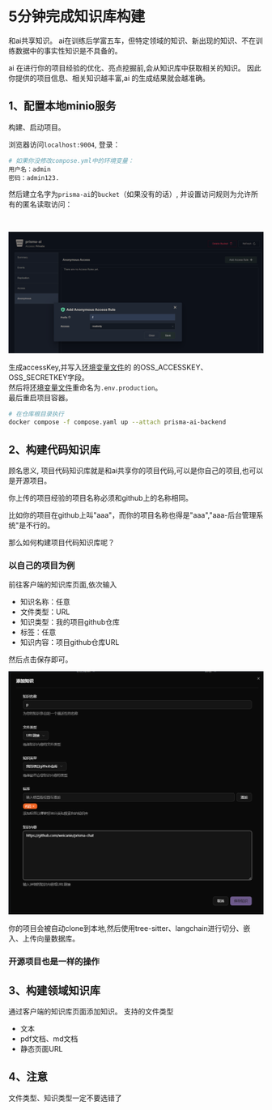 # 5分钟完成知识库构建

和ai共享知识。
ai在训练后学富五车，但特定领域的知识、新出现的知识、不在训练数据中的事实性知识是不具备的。

ai 在进行你的项目经验的优化、亮点挖掘前,会从知识库中获取相关的知识。
因此你提供的项目信息、相关知识越丰富,ai 的生成结果就会越准确。

## 1、配置本地minio服务

构建、启动项目。

浏览器访问`localhost:9004`,
登录：

```bash
# 如果你没修改compose.yml中的环境变量：
用户名：admin
密码：admin123.
```

然后建立名字为`prisma-ai`的`bucket`（如果没有的话）,
并设置访问规则为允许所有的匿名读取访问：

<br/>

![1751190038578](<image/教程：(二)知识库构建/1751190038578.png>)

生成accessKey,并写入[环境变量文件](/packages/backend/.env.production.example)的
的OSS_ACCESSKEY、OSS_SECRETKEY字段。
<br/>
然后将[环境变量文件](/packages/backend/.env.production.example)重命名为`.env.production`。
<br/>
最后重启项目容器。

```bash
# 在仓库根目录执行
docker compose -f compose.yaml up --attach prisma-ai-backend
```

## 2、构建代码知识库

顾名思义, 项目代码知识库就是和ai共享你的项目代码,可以是你自己的项目,也可以是开源项目。

你上传的项目经验的项目名称必须和github上的名称相同。

比如你的项目在github上叫"aaa"，而你的项目名称也得是"aaa","aaa-后台管理系统"是不行的。

那么如何构建项目代码知识库呢？

### 以自己的项目为例

前往客户端的知识库页面,依次输入

- 知识名称：任意
- 文件类型：URL
- 知识类型：我的项目github仓库
- 标签：任意
- 知识内容：项目github仓库URL

然后点击保存即可。

![1751275030633](<image/教程：(二)知识库构建/1751275030633.png>)

你的项目会被自动clone到本地,然后使用tree-sitter、langchain进行切分、嵌入、上传向量数据库。

### 开源项目也是一样的操作

## 3、构建领域知识库

通过客户端的知识库页面添加知识。
支持的文件类型

- 文本
- pdf文档、md文档
- 静态页面URL

## 4、注意

文件类型、知识类型一定不要选错了
